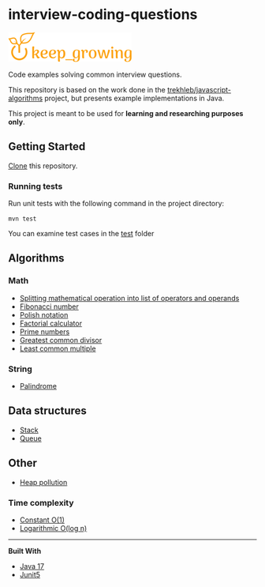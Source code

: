 # interview-coding-questions

[![keep growing logo](readme-images/logo_250x60.png)](https://keepgrowing.in)

Code examples solving common interview questions.

This repository is based on the work done in
the [trekhleb/javascript-algorithms](https://github.com/trekhleb/javascript-algorithms)
project, but presents example implementations in Java.

This project is meant to be used for **learning and researching purposes only**.

## Getting Started

[Clone](https://docs.github.com/en/github/creating-cloning-and-archiving-repositories/cloning-a-repository-from-github/cloning-a-repository)
this repository.

### Running tests

Run unit tests with the following command in the project directory:

```shell
mvn test
```

You can examine test cases in
the [test](https://github.com/little-pinecone/interview-coding-questions/tree/master/src/test/java/in/keepgrowing/interviewcodingquestions)
folder

## Algorithms

### Math

* [Splitting mathematical operation into list of operators and operands](src/main/java/in/keepgrowing/interviewcodingquestions/algorithms/math/other/MathExpressionSplitter.java)
* [Fibonacci number](src/main/java/in/keepgrowing/interviewcodingquestions/algorithms/math/fibonacci)
* [Polish notation](src/main/java/in/keepgrowing/interviewcodingquestions/algorithms/math/polishnotation)
* [Factorial calculator](src/main/java/in/keepgrowing/interviewcodingquestions/algorithms/math/factorial)
* [Prime numbers](src/main/java/in/keepgrowing/interviewcodingquestions/algorithms/math/primenumbers)
* [Greatest common divisor](src/main/java/in/keepgrowing/interviewcodingquestions/algorithms/math/greatestcommondivisor)
* [Least common multiple](src/main/java/in/keepgrowing/interviewcodingquestions/algorithms/math/leastcommonmultiple)

### String

* [Palindrome](src/main/java/in/keepgrowing/interviewcodingquestions/algorithms/string/palindrome)

## Data structures

* [Stack](src/main/java/in/keepgrowing/interviewcodingquestions/datastructures/stack)
* [Queue](src/main/java/in/keepgrowing/interviewcodingquestions/datastructures/queue)

## Other

* [Heap pollution](src/main/java/in/keepgrowing/interviewcodingquestions/other/heappollution)

### Time complexity

* [Constant O(1)](src/main/java/in/keepgrowing/interviewcodingquestions/other/timecomplexity/constanttime)
* [Logarithmic O(log n)](src/main/java/in/keepgrowing/interviewcodingquestions/other/timecomplexity/logarithmictime)

---

**Built With**

* [Java 17](https://keepgrowing.in/java/how-to-install-openjdk-17-on-ubuntu/)
* [Junit5](https://junit.org/junit5/docs/current/user-guide/#overview)